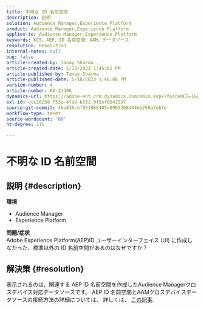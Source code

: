 ```yaml
---
title: 不明な ID 名前空間
description: 説明
solution: Audience Manager,Experience Platform
product: Audience Manager,Experience Platform
applies-to: Audience Manager,Experience Platform
keywords: KCS、AEP、ID 名前空間、AAM、データソース
resolution: Resolution
internal-notes: null
bug: false
article-created-by: Tanay Sharma .
article-created-date: 5/18/2023 1:45:01 PM
article-published-by: Tanay Sharma .
article-published-date: 5/18/2023 1:46:06 PM
version-number: 4
article-number: KA-21306
dynamics-url: https://adobe-ent.crm.dynamics.com/main.aspx?forceUCI=1&pagetype=entityrecord&etn=knowledgearticle&id=0d534b2f-82f5-ed11-8848-6045bd006268
exl-id: ecc16258-f53e-4fa9-b331-9f5ef0541597
source-git-commit: 46a836cef051968405d8965268404ea258a2eb7e
workflow-type: tm+mt
source-wordcount: '80'
ht-degree: 11%

---
```


# 不明な ID 名前空間

## 説明 {#description}

<b>環境</b>
- Audience Manager
- Experience Platform




<b>問題/症状</b>
<br>Adobe Experience Platform(AEP)ID ユーザーインターフェイス (UI) に作成しなかった、標準以外の ID 名前空間があるのはなぜですか？<br>

## 解決策 {#resolution}


表示されるのは、関連する AEP ID 名前空間を作成したAudience Managerクロスデバイス対応データソースです。 AEP ID 名前空間とAAMクロスデバイスデータソースの接続方法の詳細については、 詳しくは、 [この記事](https://experienceleague.adobe.com/docs/experience-cloud-kcs/kbarticles/KA-21305.html?lang=ja).
